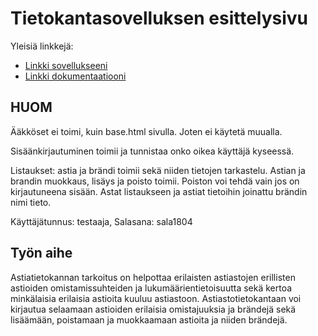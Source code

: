 # Tietokantasovelluksen esittelysivu

Yleisiä linkkejä:

* [Linkki sovellukseeni](http://hanneras.users.cs.helsinki.fi/Tietokantasovellus)
* [Linkki dokumentaatiooni](https://github.com/hannerasa/Tsoha-Bootstrap/blob/master/doc/dokumentaatio.pdf)

## HUOM

Ääkköset ei toimi, kuin base.html sivulla. Joten ei käytetä muualla.

Sisäänkirjautuminen toimii ja tunnistaa onko oikea käyttäjä kyseessä.

Listaukset: astia ja brändi toimii sekä niiden tietojen tarkastelu. 
Astian ja brandin muokkaus, lisäys ja poisto toimii. Poiston voi tehdä vain jos on kirjautuneena sisään.
Astat listaukseen ja astiat tietoihin joinattu brändin nimi tieto.

Käyttäjätunnus: testaaja, Salasana: sala1804

## Työn aihe

Astiatietokannan tarkoitus on helpottaa erilaisten astiastojen erillisten astioiden omistamissuhteiden ja lukumäärientietoisuutta 
sekä kertoa minkälaisia erilaisia astioita kuuluu astiastoon. 
Astiastotietokantaan voi kirjautua selaamaan astioiden erilaisia omistajuuksia ja brändejä 
sekä lisäämään, poistamaan ja muokkaamaan astioita ja niiden brändejä.

